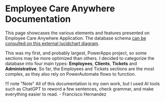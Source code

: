 # Employee Care Anywhere Documentation


This page showcases the various elements and features presented on Employee Care Anywhere Application. The database schema [can be consulted on this external lucidchart diagram](https://lucid.app/lucidchart/0bf0bd46-9dae-417f-b388-f6ac51f27c84/edit?invitationId=inv_cd9546fa-cb98-4003-8ab6-338a65a8660f).

This was my first, and probably largest, PowerApps project, so some sections may be more optimized than others. I decided to categorize the database into four main types: **Employees**, **Clients**, **Tickets** and **Administrative**. So far, the Employees and Tickets sections are the most complex, as they also rely on PowerAutomate flows to function.

!!! note "Note"
    All of this documentation is my own work, but I used AI tools such as ChatGPT to reword a few sentences, check grammar, and make everything easier to read. 
    - Francisco Hernandez